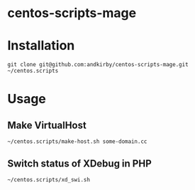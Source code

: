 # centos-scripts-mage

# Installation

```
git clone git@github.com:andkirby/centos-scripts-mage.git ~/centos.scripts
```

# Usage
## Make VirtualHost
```
~/centos.scripts/make-host.sh some-domain.cc
```

## Switch status of XDebug in PHP
```
~/centos.scripts/xd_swi.sh
```
